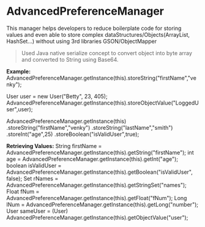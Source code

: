 # AdvancedPreferenceManager
This manager helps developers to reduce boilerplate code for storing values and even able to store complex dataStructures/Objects(ArrayList, HashSet...) without using 3rd libraries GSON/ObjectMapper

> Used Java native serialize concept to convert object into byte array and converted to String using Base64.

<b>Example:</b>
AdvancedPreferenceManager.getInstance(this).storeString("firstName","venky");

User user = new User("Betty", 23, 405);
AdvancedPreferenceManager.getInstance(this).storeObjectValue("LoggedUser",user);

AdvancedPreferenceManager.getInstance(this)
                .storeString("firstName","venky")
                .storeString("lastName","smith")
                .storeInt("age",25)
                .storeBoolean("isValidUser",true);
                
<b>Retrieving Values:</b>
String firstName  = AdvancedPreferenceManager.getInstance(this).getString("firstName");
        int age  = AdvancedPreferenceManager.getInstance(this).getInt("age");
        boolean isValidUser  = AdvancedPreferenceManager.getInstance(this).getBoolean("isValidUser", false);
        Set<String> rNames = AdvancedPreferenceManager.getInstance(this).getStringSet("names");
        Float fNum = AdvancedPreferenceManager.getInstance(this).getFloat("fNum");
        Long lNum = AdvancedPreferenceManager.getInstance(this).getLong("number");
        User sameUser = (User) AdvancedPreferenceManager.getInstance(this).getObjectValue("user");
